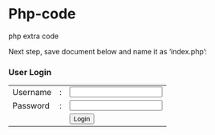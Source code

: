 Php-code
========

php extra code

<?php

$hostname = 'localhost';        // Your MySQL hostname. Usualy named as 'localhost', so you're NOT necessary to change this even this script has already online on the internet.
$dbname   = 'phpmysimplelogin'; // Your database name.
$username = 'root';             // Your database username.
$password = '';                 // Your database password. If your database has no password, leave it empty.

// Let's connect to host
mysql_connect($hostname, $username, $password) or DIE('Connection to host is failed, perhaps the service is down!');
// Select the database
mysql_select_db($dbname) or DIE('Database name is not available!');

?>

Next step, save document below and name it as ‘index.php’:

<?php

// Inialize session
session_start();

// Check, if user is already login, then jump to secured page
if (isset($_SESSION['username'])) {
header('Location: securedpage.php');
}

?>
<html>

<head>
<title>PHPMySimpleLogin 0.3</title>
</head>

<body>

<h3>User Login</h3>

<table border="0">
<form method="POST" action="loginproc.php">
<tr><td>Username</td><td>:</td><td><input type="text" name="username" size="20"></td></tr>
<tr><td>Password</td><td>:</td><td><input type="password" name="password" size="20"></td></tr>
<tr><td>&nbsp;</td><td>&nbsp;</td><td><input type="submit" value="Login"></td></tr>
</form>
</table>

</body>

</html>

